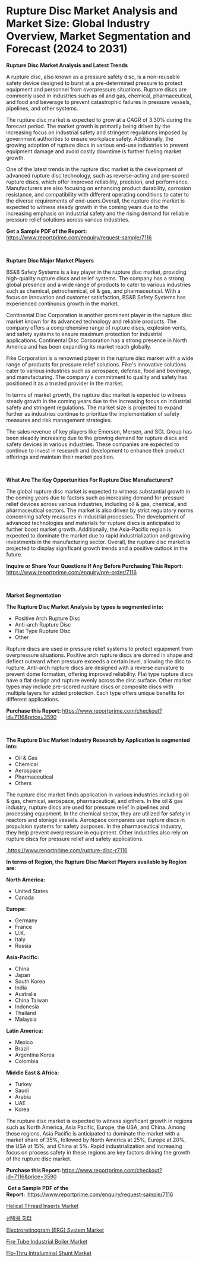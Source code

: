 <p><h1>Rupture Disc Market Analysis and Market Size: Global Industry Overview, Market Segmentation and Forecast (2024 to 2031)</h1></p><p><strong>Rupture Disc Market Analysis and Latest Trends</strong></p>
<p><p>A rupture disc, also known as a pressure safety disc, is a non-reusable safety device designed to burst at a pre-determined pressure to protect equipment and personnel from overpressure situations. Rupture discs are commonly used in industries such as oil and gas, chemical, pharmaceutical, and food and beverage to prevent catastrophic failures in pressure vessels, pipelines, and other systems.</p><p>The rupture disc market is expected to grow at a CAGR of 3.30% during the forecast period. The market growth is primarily being driven by the increasing focus on industrial safety and stringent regulations imposed by government authorities to ensure workplace safety. Additionally, the growing adoption of rupture discs in various end-use industries to prevent equipment damage and avoid costly downtime is further fueling market growth.</p><p>One of the latest trends in the rupture disc market is the development of advanced rupture disc technology, such as reverse-acting and pre-scored rupture discs, which offer improved reliability, precision, and performance. Manufacturers are also focusing on enhancing product durability, corrosion resistance, and compatibility with different operating conditions to cater to the diverse requirements of end-users.Overall, the rupture disc market is expected to witness steady growth in the coming years due to the increasing emphasis on industrial safety and the rising demand for reliable pressure relief solutions across various industries.</p></p>
<p><strong>Get a Sample PDF of the Report:&nbsp;</strong> <a href="https://www.reportprime.com/enquiry/request-sample/7116">https://www.reportprime.com/enquiry/request-sample/7116</a></p>
<p>&nbsp;</p>
<p><strong>Rupture Disc Major Market Players</strong></p>
<p><p>BS&B Safety Systems is a key player in the rupture disc market, providing high-quality rupture discs and relief systems. The company has a strong global presence and a wide range of products to cater to various industries such as chemical, petrochemical, oil & gas, and pharmaceutical. With a focus on innovation and customer satisfaction, BS&B Safety Systems has experienced continuous growth in the market.</p><p>Continental Disc Corporation is another prominent player in the rupture disc market known for its advanced technology and reliable products. The company offers a comprehensive range of rupture discs, explosion vents, and safety systems to ensure maximum protection for industrial applications. Continental Disc Corporation has a strong presence in North America and has been expanding its market reach globally.</p><p>Fike Corporation is a renowned player in the rupture disc market with a wide range of products for pressure relief solutions. Fike's innovative solutions cater to various industries such as aerospace, defense, food and beverage, and manufacturing. The company's commitment to quality and safety has positioned it as a trusted provider in the market.</p><p>In terms of market growth, the rupture disc market is expected to witness steady growth in the coming years due to the increasing focus on industrial safety and stringent regulations. The market size is projected to expand further as industries continue to prioritize the implementation of safety measures and risk management strategies.</p><p>The sales revenue of key players like Emerson, Mersen, and SGL Group has been steadily increasing due to the growing demand for rupture discs and safety devices in various industries. These companies are expected to continue to invest in research and development to enhance their product offerings and maintain their market position.</p></p>
<p>&nbsp;</p>
<p><strong>What Are The Key Opportunities For Rupture Disc Manufacturers?</strong></p>
<p><p>The global rupture disc market is expected to witness substantial growth in the coming years due to factors such as increasing demand for pressure relief devices across various industries, including oil & gas, chemical, and pharmaceutical sectors. The market is also driven by strict regulatory norms concerning safety measures in industrial processes. The development of advanced technologies and materials for rupture discs is anticipated to further boost market growth. Additionally, the Asia-Pacific region is expected to dominate the market due to rapid industrialization and growing investments in the manufacturing sector. Overall, the rupture disc market is projected to display significant growth trends and a positive outlook in the future.</p></p>
<p><strong>Inquire or Share Your Questions If Any Before Purchasing This Report:</strong> <a href="https://www.reportprime.com/enquiry/pre-order/7116">https://www.reportprime.com/enquiry/pre-order/7116</a></p>
<p>&nbsp;</p>
<p><strong>Market Segmentation</strong></p>
<p><strong>The Rupture Disc Market Analysis by types is segmented into:</strong></p>
<p><ul><li>Positive Arch Rupture Disc</li><li>Anti-arch Rupture Disc</li><li>Flat Type Rupture Disc</li><li>Other</li></ul></p>
<p><p>Rupture discs are used in pressure relief systems to protect equipment from overpressure situations. Positive arch rupture discs are domed in shape and deflect outward when pressure exceeds a certain level, allowing the disc to rupture. Anti-arch rupture discs are designed with a reverse curvature to prevent dome formation, offering improved reliability. Flat type rupture discs have a flat design and rupture evenly across the disc surface. Other market types may include pre-scored rupture discs or composite discs with multiple layers for added protection. Each type offers unique benefits for different applications.</p></p>
<p><strong>Purchase this Report:&nbsp;</strong><a href="https://www.reportprime.com/checkout?id=7116&price=3590">https://www.reportprime.com/checkout?id=7116&price=3590</a></p>
<p>&nbsp;</p>
<p><strong>The Rupture Disc Market Industry Research by Application is segmented into:</strong></p>
<p><ul><li>Oil & Gas</li><li>Chemical</li><li>Aerospace</li><li>Pharmaceutical</li><li>Others</li></ul></p>
<p><p>The rupture disc market finds application in various industries including oil & gas, chemical, aerospace, pharmaceutical, and others. In the oil & gas industry, rupture discs are used for pressure relief in pipelines and processing equipment. In the chemical sector, they are utilized for safety in reactors and storage vessels. Aerospace companies use rupture discs in propulsion systems for safety purposes. In the pharmaceutical industry, they help prevent overpressure in equipment. Other industries also rely on rupture discs for pressure relief and safety applications.</p></p>
<p><a href="https://www.reportprime.com/rupture-disc-r7116">&nbsp;https://www.reportprime.com/rupture-disc-r7116</a></p>
<p><strong>In terms of Region, the Rupture Disc Market Players available by Region are:</strong></p>
<p>
    <p> <strong> North America: </strong>
        <ul>
            <li>United States</li>
            <li>Canada</li>
        </ul>
        </p> 
    <p> <strong> Europe: </strong>
        <ul>
            <li>Germany</li>
            <li>France</li>
            <li>U.K.</li>
            <li>Italy</li>
            <li>Russia</li>
        </ul>
        </p> 
    <p> <strong> Asia-Pacific: </strong>
        <ul>
            <li>China</li>
            <li>Japan</li>
            <li>South Korea</li>
            <li>India</li>
            <li>Australia</li>
            <li>China Taiwan</li>
            <li>Indonesia</li>
            <li>Thailand</li>
            <li>Malaysia</li>
        </ul>
        </p> 
    <p> <strong> Latin America: </strong>
        <ul>
            <li>Mexico</li>
            <li>Brazil</li>
            <li>Argentina Korea</li>
            <li>Colombia</li>
        </ul>
        </p> 
    <p> <strong> Middle East & Africa: </strong>
        <ul>
            <li>Turkey</li>
            <li>Saudi</li>
            <li>Arabia</li>
            <li>UAE</li>
            <li>Korea</li>
        </ul>
    </p>
    </p>
<p><p>The rupture disc market is expected to witness significant growth in regions such as North America, Asia Pacific, Europe, the USA, and China. Among these regions, Asia Pacific is anticipated to dominate the market with a market share of 35%, followed by North America at 25%, Europe at 20%, the USA at 15%, and China at 5%. Rapid industrialization and increasing focus on process safety in these regions are key factors driving the growth of the rupture disc market.</p></p>
<p><strong>Purchase this Report: </strong><a href="https://www.reportprime.com/checkout?id=7116&price=3590">https://www.reportprime.com/checkout?id=7116&price=3590</a></p>
<p>&nbsp;<strong>Get a Sample PDF of the Report:&nbsp;&nbsp;</strong><a href="https://www.reportprime.com/enquiry/request-sample/7116">https://www.reportprime.com/enquiry/request-sample/7116</a></p>
<p><strong></strong></p>
<p><p><a href="https://www.linkedin.com/pulse/helical-thread-inserts-market-size-share-analysis-axeye?trackingId=TDwnFGdCSdK8jZzBJg7dBg%3D%3D">Helical Thread Inserts Market</a></p><p><a href="https://medium.com/@gabrielblanda5656/%EA%B8%80%EB%A1%9C%EB%B2%8C-%ED%95%B4%EC%96%91-%ED%9E%88%ED%84%B0-%EC%82%B0%EC%97%85-%EB%B6%84%EC%84%9D-%EC%A0%90%EC%9C%A0%EC%9C%A8-%EC%84%B1%EC%9E%A5-%ED%8A%B8%EB%A0%8C%EB%93%9C-%EB%B0%8F-2024%EB%85%84%EB%B6%80%ED%84%B0-2031%EB%85%84%EA%B9%8C%EC%A7%80%EC%9D%98-%EC%98%88%EC%B8%A1-0027c8cc6201">선박용 히터</a></p><p><a href="https://medium.com/@andrew.gibson967/electroretinogram-erg-system-market-research-report-market-forecast-and-growth-prospects-with-a-581ca0515f9f">Electroretinogram (ERG) System Market</a></p><p><a href="https://github.com/angelajermaine/Market-Research-Report-List-4/blob/main/fire-tube-industrial-boiler-market.md">Fire Tube Industrial Boiler Market</a></p><p><a href="https://medium.com/@susanwest38/global-flo-thru-intraluminal-shunt-market-focus-on-product-type-balloon-outer-diameter-e84586629e13">Flo-Thru Intraluminal Shunt Market</a></p></p>